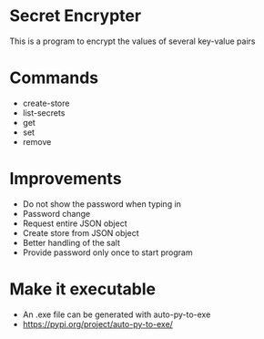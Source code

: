 # Secret Encrypter
This is a program to encrypt the values of several key-value pairs

# Commands
* create-store
* list-secrets
* get <secret-name>
* set <secret-name> <secret-value>
* remove <secret-name>

# Improvements
* Do not show the password when typing in
* Password change
* Request entire JSON object
* Create store from JSON object
* Better handling of the salt
* Provide password only once to start program

# Make it executable
* An .exe file can be generated with auto-py-to-exe
* https://pypi.org/project/auto-py-to-exe/